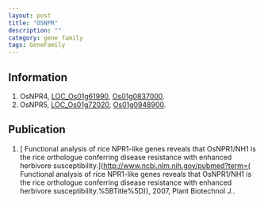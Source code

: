 ```yaml
---
layout: post
title: "OSNPR"
description: ""
category: gene family
tags: GeneFamily
---
```


## Information
1. OsNPR4, [LOC_Os01g61990](http://rice.plantbiology.msu.edu/cgi-bin/ORF_infopage.cgi?orf=LOC_Os01g61990), [Os01g0837000](http://rapdb.dna.affrc.go.jp/viewer/gbrowse_details/irgsp1?name=Os01g0837000).
2. OsNPR5, [LOC_Os01g72020](http://rice.plantbiology.msu.edu/cgi-bin/ORF_infopage.cgi?orf=LOC_Os01g72020), [Os01g0948900](http://rapdb.dna.affrc.go.jp/viewer/gbrowse_details/irgsp1?name=Os01g0948900).

## Publication
1. [ Functional analysis of rice NPR1-like genes reveals that OsNPR1/NH1 is the rice orthologue conferring disease resistance with enhanced herbivore susceptibility.](http://www.ncbi.nlm.nih.gov/pubmed?term=( Functional analysis of rice NPR1-like genes reveals that OsNPR1/NH1 is the rice orthologue conferring disease resistance with enhanced herbivore susceptibility.%5BTitle%5D)), 2007, Plant Biotechnol J..



